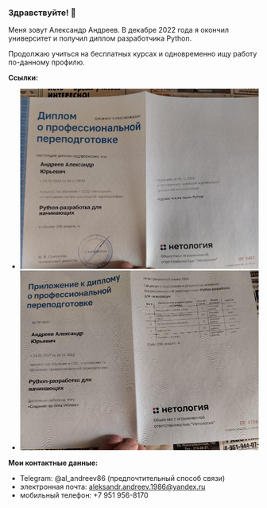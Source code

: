 ### Здравствуйте! 👋

Меня зовут Александр Андреев. В декабре 2022 года я окончил университет и получил диплом разработчика Python.

Продолжаю учиться на бесплатных курсах и одновременно ищу работу по-данному профилю.

**Ссылки:**
* ![Диплом о профессиональной переподготовке](https://github.com/AleksAndreev86/AleksAndreev86/blob/main/IMG_20230204_133635.jpg)
* ![Приложение к диплому о профессиональной переподготовке](https://github.com/AleksAndreev86/AleksAndreev86/blob/main/IMG_20230204_133758.jpg)

**Мои контактные данные:**
* Telegram: @al_andreev86 (предпочтительный способ связи)
* электронная почта: aleksandr.andreev.1986@yandex.ru
* мобильный телефон: +7 951 956-8170

